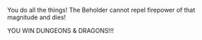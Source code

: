 You do all the things!  The Beholder cannot
repel firepower of that magnitude and dies!



YOU WIN DUNGEONS & DRAGONS!!!
